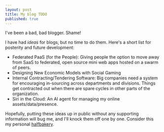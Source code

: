 ```yaml
---
layout: post
title: My blog TODO
published: true
---
```


I've been a bad, bad blogger. Shame!

I have had *ideas* for blogs, but no time to do them. Here's a short
list for posterity and future development:

* Federated PaaS (for the People): Giving people the option to move away
  from SaaS to federated, open source mini web apps hosted on a swarm of
  peers.
* Designing New Economic Models with Social Gaming 
* Internal Contracting/Tendering Software: Big companies need a system
  for encouraging in-sourcing across departments and divisions. Things
  get contracted out when there are spare cycles in other parts of the
  organization.
* Siri in the Cloud: An AI agent for managing my online
  assets/data/presence.
  
Hopefully, putting these ideas up in public without any supporting
information will bug me, and I'll knock them off one by one. Consider
this my personal [halfbakery](http://www.halfbakery.com/).